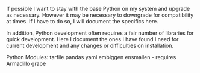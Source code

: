 If possible I want to stay with the base Python on my system and upgrade as necessary. However it may be necessary to downgrade for compatibility at times. If I have to do so, I will document the specifics here.

In addition, Python development often requires a fair number of libraries for quick development. Here I document the ones I have found I need for current development and any changes or difficulties on installation.

Python Modules:
  tarfile
  pandas
  yaml
  embiggen
  ensmallen - requires Armadillo
  grape

